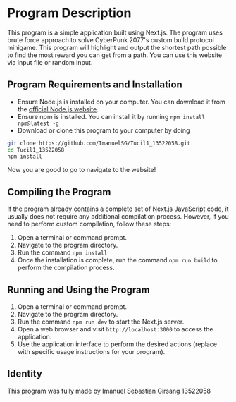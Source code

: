 # Program Description

This program is a simple application built using Next.js. The program uses brute force approach to solve CyberPunk 2077's custom build protocol minigame. This program will highlight and output the shortest path possible to find the most reward you can get from a path. You can use this website via input file or random input.

## Program Requirements and Installation

- Ensure Node.js is installed on your computer. You can download it from the [official Node.js website](https://nodejs.org/).
- Ensure npm is installed. You can install it by running `npm install npm@latest -g` 
- Download or clone this program to your computer by doing 
```bash
git clone https://github.com/ImanuelSG/Tucil1_13522058.git
cd Tucil1_13522058
npm install
```
Now you are good to go to navigate to the website!

## Compiling the Program

If the program already contains a complete set of Next.js JavaScript code, it usually does not require any additional compilation process. However, if you need to perform custom compilation, follow these steps:

1. Open a terminal or command prompt.
2. Navigate to the program directory.
3. Run the command `npm install` 
4. Once the installation is complete, run the command `npm run build` to perform the compilation process.

## Running and Using the Program

1. Open a terminal or command prompt.
2. Navigate to the program directory.
3. Run the command `npm run dev` to start the Next.js server.
4. Open a web browser and visit `http://localhost:3000` to access the application.
5. Use the application interface to perform the desired actions (replace with specific usage instructions for your program).

## Identity

This program was fully made by Imanuel Sebastian Girsang 13522058
